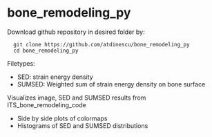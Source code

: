 # bone_remodeling_py

Download github repository in desired folder by:
```
  git clone https://github.com/atdinescu/bone_remodeling_py
  cd bone_remodeling_py
```
Filetypes:
* SED: strain energy density
* SUMSED: Weighted sum of strain energy density on bone surface

Visualizes image, SED and SUMSED results from ITS_bone_remodeling_code
* Side by side plots of colormaps
* Histograms of SED and SUMSED distributions

